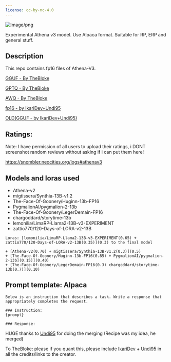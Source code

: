 ```yaml
---
license: cc-by-nc-4.0
---
```


![image/png](https://cdn-uploads.huggingface.co/production/uploads/630dfb008df86f1e5becadc3/LjO8no5EzagA9qWdtYKxG.png)

Experimental Athena v3 model. Use Alpaca format. Suitable for RP, ERP and general stuff.

<!-- description start -->
## Description

<!-- [Recommended settings - contributed by localfultonextractor](https://files.catbox.moe/ue0tja.json) -->

This repo contains fp16 files of Athena-V3.

[GGUF - By TheBloke](https://huggingface.co/TheBloke/Athena-v3-GGUF)

[GPTQ - By TheBloke](https://huggingface.co/TheBloke/Athena-v3-GPTQ)

<!-- [exl2 - by AzureBlack](https://huggingface.co/AzureBlack/Athena-v2-6.0bit-exl2) -->

[AWQ - By TheBloke](https://huggingface.co/TheBloke/Athena-v3-AWQ)

[fp16 - by IkariDev+Undi95](https://huggingface.co/IkariDev/Athena-v3)

<!-- [GGUF - by IkariDev+Undi95](https://huggingface.co/IkariDev/Athena-v3-GGUF) -->
[OLD(GGUF - by IkariDev+Undi95)](https://huggingface.co/IkariDev/Athena-v3-GGUF)

## Ratings:

Note: I have permission of all users to upload their ratings, i DONT screenshot random reviews without asking if i can put them here!

https://snombler.neocities.org/logs#athenav3

<!-- description end -->
<!-- description start -->
## Models and loras used

- Athena-v2
- migtissera/Synthia-13B-v1.2
- The-Face-Of-Goonery/Huginn-13b-FP16
- PygmalionAI/pygmalion-2-13b
- The-Face-Of-Goonery/LegerDemain-FP16
- chargoddard/storytime-13b
- lemonilia/LimaRP-Llama2-13B-v3-EXPERIMENT
- zattio770/120-Days-of-LORA-v2-13B
```
Loras: [lemonilia/LimaRP-Llama2-13B-v3-EXPERIMENT(0.65) + zattio770/120-Days-of-LORA-v2-13B(0.35)](0.3) to the final model

+ [Athena-v2(0.70) + migtissera/Synthia-13B-v1.2(0.3)](0.5)
+ [The-Face-Of-Goonery/Huginn-13b-FP16(0.85) + PygmalionAI/pygmalion-2-13b](0.15)](0.40)
+ [The-Face-Of-Goonery/LegerDemain-FP16(0.3) chargoddard/storytime-13b(0.7)](0.10)
```
<!-- description end -->
<!-- prompt-template start -->
## Prompt template: Alpaca

```
Below is an instruction that describes a task. Write a response that appropriately completes the request.

### Instruction:
{prompt}

### Response:

```

HUGE thanks to [Undi95](https://huggingface.co/Undi95) for doing the merging (Recipe was my idea, he merged)

To TheBloke: please if you quant this, please include [IkariDev](https://huggingface.co/IkariDev) + [Undi95](https://huggingface.co/Undi95) in all the credits/links to the creator.